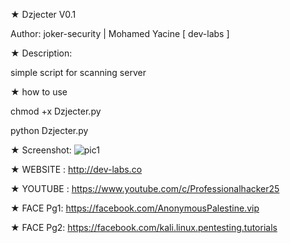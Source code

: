 ★ Dzjecter V0.1

Author: joker-security |  Mohamed Yacine [ dev-labs ]

★ Description:

simple script for scanning server 

★ how to use

chmod +x Dzjecter.py

python Dzjecter.py

★ Screenshot:
![pic1](http://i.imgur.com/AThUX3U.png)


★ WEBSITE : http://dev-labs.co

★ YOUTUBE : https://www.youtube.com/c/Professionalhacker25

★ FACE Pg1: https://facebook.com/AnonymousPalestine.vip

★ FACE Pg2: https://facebook.com/kali.linux.pentesting.tutorials 
